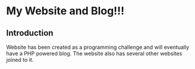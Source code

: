 # My Website and Blog!!!

Introduction
---
Website has been created as a programming challenge and will eventually have a PHP powered blog. 
The website also has several other websites joined to it.
